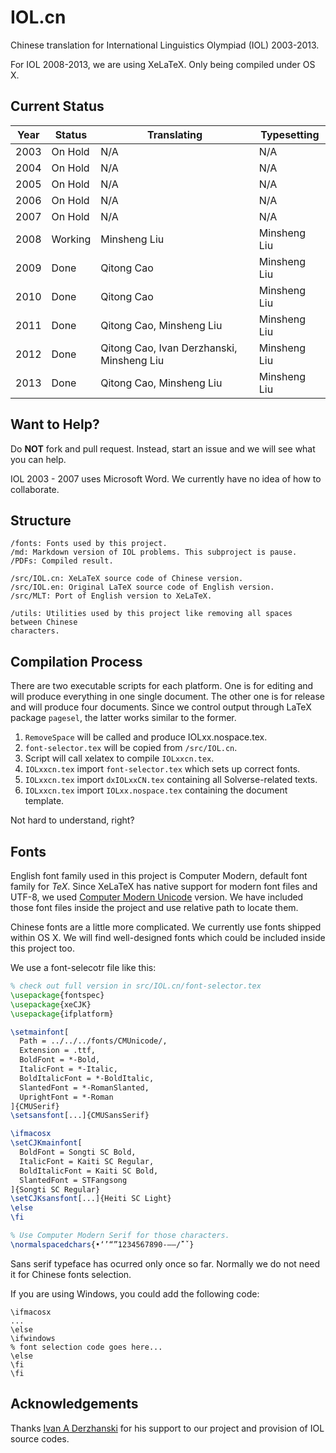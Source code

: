 # IOL.cn

Chinese translation for International Linguistics Olympiad (IOL) 2003-2013.

For IOL 2008-2013, we are using XeLaTeX. Only being compiled under OS X.

## Current Status

Year | Status  | Translating | Typesetting
---- | ------- | ----------- | -----------
2003 | On Hold |     N/A     |     N/A
2004 | On Hold |     N/A     |     N/A
2005 | On Hold |     N/A     |     N/A
2006 | On Hold |     N/A     |     N/A
2007 | On Hold |     N/A     |     N/A
2008 | Working | Minsheng Liu | Minsheng Liu
2009 | Done | Qitong Cao | Minsheng Liu
2010 | Done | Qitong Cao | Minsheng Liu
2011 | Done | Qitong Cao, Minsheng Liu | Minsheng Liu
2012 | Done | Qitong Cao, Ivan Derzhanski, Minsheng Liu | Minsheng Liu
2013 | Done | Qitong Cao, Minsheng Liu | Minsheng Liu

## Want to Help?

Do __NOT__ fork and pull request. Instead, start an issue and we will see what
you can help.

IOL 2003 - 2007 uses Microsoft Word. We currently have no idea of how to
collaborate.

## Structure

```
/fonts: Fonts used by this project.
/md: Markdown version of IOL problems. This subproject is pause.
/PDFs: Compiled result.

/src/IOL.cn: XeLaTeX source code of Chinese version.
/src/IOL.en: Original LaTeX source code of English version.
/src/MLT: Port of English version to XeLaTeX.

/utils: Utilities used by this project like removing all spaces between Chinese
characters.
```

## Compilation Process

There are two executable scripts for each platform. One is for editing and will
produce everything in one single document. The other one is for release and
will produce four documents. Since we control output through LaTeX package
``pagesel``, the latter works similar to the former.

1. ``RemoveSpace`` will be called and produce IOLxx.nospace.tex.
2. ``font-selector.tex`` will be copied from ``/src/IOL.cn``.
3. Script will call xelatex to compile ``IOLxxcn.tex``.
4. ``IOLxxcn.tex`` import ``font-selector.tex`` which sets up correct fonts.
5. ``IOLxxcn.tex`` import ``dxIOLxxCN.tex`` containing all Solverse-related
    texts.
6. ``IOLxxcn.tex`` import ``IOLxx.nospace.tex`` containing the document
    template.

Not hard to understand, right?



## Fonts

English font family used in this project is Computer Modern, default font
family for *TeX*. Since XeLaTeX has native support for modern font files and
UTF-8, we used [Computer Modern Unicode](http://cm-unicode.sourceforge.net)
version. We have included those font files inside the project and use relative
path to locate them.

Chinese fonts are a little more complicated. We currently use fonts shipped
within OS X. We will find well-designed fonts which could be included inside
this project too.

We use a font-selecotr file like this:

```LaTeX
% check out full version in src/IOL.cn/font-selector.tex
\usepackage{fontspec}
\usepackage{xeCJK}
\usepackage{ifplatform}

\setmainfont[
  Path = ../../../fonts/CMUnicode/,
  Extension = .ttf,
  BoldFont = *-Bold,
  ItalicFont = *-Italic,
  BoldItalicFont = *-BoldItalic,
  SlantedFont = *-RomanSlanted,
  UprightFont = *-Roman
]{CMUSerif}
\setsansfont[...]{CMUSansSerif}

\ifmacosx
\setCJKmainfont[
  BoldFont = Songti SC Bold,
  ItalicFont = Kaiti SC Regular,
  BoldItalicFont = Kaiti SC Bold,
  SlantedFont = STFangsong
]{Songti SC Regular}
\setCJKsansfont[...]{Heiti SC Light}
\else
\fi

% Use Computer Modern Serif for those characters.
\normalspacedchars{•‘’“”1234567890-—–/̄́`ˇ}
```

Sans serif typeface has ocurred only once so far. Normally we do not need it for
 Chinese fonts selection.

If you are using Windows, you could add the following code:

```
\ifmacosx
...
\else
\ifwindows
% font selection code goes here...
\else
\fi
\fi
```

## Acknowledgements

Thanks [Ivan A Derzhanski](http://www.math.bas.bg/~iad/) for his support to our
project and provision of IOL source codes.

